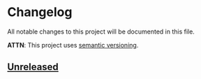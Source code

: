 # Changelog
All notable changes to this project will be documented in this file.

**ATTN**: This project uses [semantic versioning](http://semver.org/).

## [Unreleased]

[Unreleased]: https://github.com/openzomboid/server-tweaker/compare/d4868cbb05ad290ba3f0431e82592894d999bd56...HEAD
